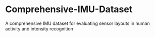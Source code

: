 # Comprehensive-IMU-Dataset
A comprehensive IMU dataset for evaluating sensor layouts in human activity and intensity recognition

